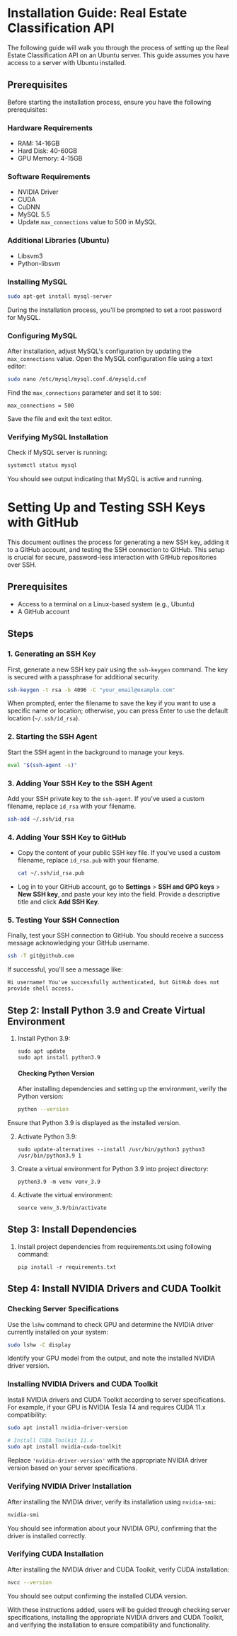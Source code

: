 # Installation Guide: Real Estate Classification API

The following guide will walk you through the process of setting up the Real Estate Classification API on an Ubuntu server. This guide assumes you have access to a server with Ubuntu installed.

## Prerequisites

Before starting the installation process, ensure you have the following prerequisites:

### Hardware Requirements

- RAM: 14-16GB
- Hard Disk: 40-60GB
- GPU Memory: 4-15GB

### Software Requirements

- NVIDIA Driver
- CUDA 
- CuDNN
- MySQL 5.5
- Update `max_connections` value to 500 in MySQL

### Additional Libraries (Ubuntu)

- Libsvm3
- Python-libsvm
### Installing MySQL

```bash
sudo apt-get install mysql-server
```

During the installation process, you'll be prompted to set a root password for MySQL.

### Configuring MySQL

After installation, adjust MySQL's configuration by updating the `max_connections` value. Open the MySQL configuration file using a text editor:

```bash
sudo nano /etc/mysql/mysql.conf.d/mysqld.cnf
```

Find the `max_connections` parameter and set it to `500`:

```
max_connections = 500
```

Save the file and exit the text editor.

### Verifying MySQL Installation

Check if MySQL server is running:

```bash
systemctl status mysql
```

You should see output indicating that MySQL is active and running.


# Setting Up and Testing SSH Keys with GitHub

This document outlines the process for generating a new SSH key, adding it to a GitHub account, and testing the SSH connection to GitHub. This setup is crucial for secure, password-less interaction with GitHub repositories over SSH.

## Prerequisites

- Access to a terminal on a Linux-based system (e.g., Ubuntu)
- A GitHub account

## Steps

### 1. Generating an SSH Key

First, generate a new SSH key pair using the `ssh-keygen` command. The key is secured with a passphrase for additional security.

```bash
ssh-keygen -t rsa -b 4096 -C "your_email@example.com"
```

When prompted, enter the filename to save the key if you want to use a specific name or location; otherwise, you can press Enter to use the default location (`~/.ssh/id_rsa`).

### 2. Starting the SSH Agent

Start the SSH agent in the background to manage your keys.

```bash
eval "$(ssh-agent -s)"
```

### 3. Adding Your SSH Key to the SSH Agent

Add your SSH private key to the `ssh-agent`. If you've used a custom filename, replace `id_rsa` with your filename.

```bash
ssh-add ~/.ssh/id_rsa
```

### 4. Adding Your SSH Key to GitHub

- Copy the content of your public SSH key file. If you've used a custom filename, replace `id_rsa.pub` with your filename.

  ```bash
  cat ~/.ssh/id_rsa.pub
  ```

- Log in to your GitHub account, go to **Settings** > **SSH and GPG keys** > **New SSH key**, and paste your key into the field. Provide a descriptive title and click **Add SSH Key**.

### 5. Testing Your SSH Connection

Finally, test your SSH connection to GitHub. You should receive a success message acknowledging your GitHub username.

```bash
ssh -T git@github.com
```

If successful, you'll see a message like:

```plaintext
Hi username! You've successfully authenticated, but GitHub does not provide shell access.
```

## Step 2: Install Python 3.9 and Create Virtual Environment

1. Install Python 3.9:
   ```
   sudo apt update
   sudo apt install python3.9
   ```
   #### Checking Python Version
   
   After installing dependencies and setting up the environment, verify the Python version:
   
   ```bash
   python --version
   ```

Ensure that Python 3.9 is displayed as the installed version.

2. Activate Python 3.9:
   ```
   sudo update-alternatives --install /usr/bin/python3 python3 /usr/bin/python3.9 1
   ```

3. Create a virtual environment for Python 3.9 into project directory:
   ```
   python3.9 -m venv venv_3.9
   ```

4. Activate the virtual environment:
   ```
   source venv_3.9/bin/activate
   ```

## Step 3: Install Dependencies

1. Install project dependencies from requirements.txt using following command:
   ```
   pip install -r requirements.txt
   ```

## Step 4: Install NVIDIA Drivers and CUDA Toolkit

### Checking Server Specifications

Use the `lshw` command to check GPU and determine the NVIDIA driver currently installed on your system:

```bash
sudo lshw -C display
```

Identify your GPU model from the output, and note the installed NVIDIA driver version.

### Installing NVIDIA Drivers and CUDA Toolkit

Install NVIDIA drivers and CUDA Toolkit according to server specifications. For example, if your GPU is NVIDIA Tesla T4 and requires CUDA 11.x compatibility:

```bash
sudo apt install nvidia-driver-version

# Install CUDA Toolkit 11.x
sudo apt install nvidia-cuda-toolkit
```

Replace `'nvidia-driver-version'` with the appropriate NVIDIA driver version based on your server specifications.

### Verifying NVIDIA Driver Installation

After installing the NVIDIA driver, verify its installation using `nvidia-smi`:

```bash
nvidia-smi
```

You should see information about your NVIDIA GPU, confirming that the driver is installed correctly.

### Verifying CUDA Installation

After installing the NVIDIA driver and CUDA Toolkit, verify CUDA installation:

```bash
nvcc --version
```

You should see output confirming the installed CUDA version.


With these instructions added, users will be guided through checking server specifications, installing the appropriate NVIDIA drivers and CUDA Toolkit, and verifying the installation to ensure compatibility and functionality.

